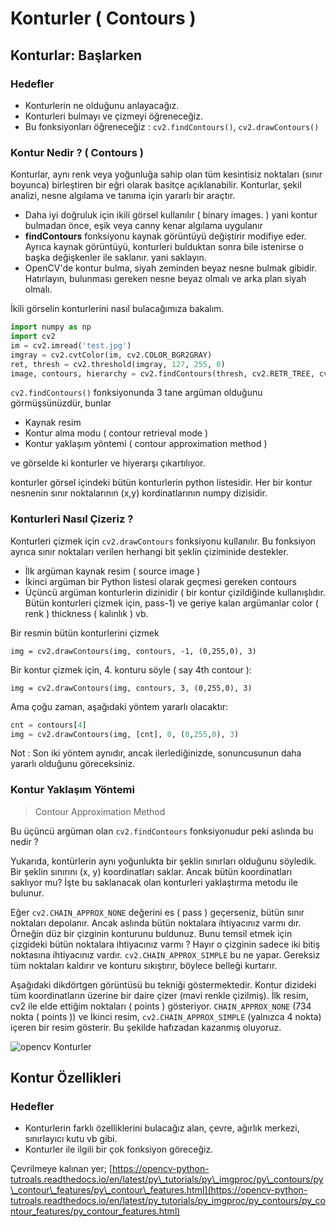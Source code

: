 # Konturler \( Contours \)

## Konturlar: Başlarken

### Hedefler

* Konturlerin ne olduğunu anlayacağız.
* Konturleri bulmayı ve çizmeyi öğreneceğiz.
* Bu fonksiyonları öğreneceğiz : `cv2.findContours()`, `cv2.drawContours()`

### Kontur Nedir ? \( Contours \)

Konturlar, aynı renk veya yoğunluğa sahip olan tüm kesintisiz noktaları \(sınır boyunca\) birleştiren bir eğri olarak basitçe açıklanabilir. Konturlar, şekil analizi, nesne algılama ve tanıma için yararlı bir araçtır.

* Daha iyi doğruluk için ikili görsel kullanılır \( binary images. \) yani kontur bulmadan önce, eşik veya canny kenar algılama uygulanır
* **findContours** fonksiyonu kaynak görüntüyü değiştirir modifiye eder. Ayrıca kaynak görüntüyü, konturleri bulduktan sonra bile istenirse o başka değişkenler ile saklanır. yani saklayın.
* OpenCV'de kontur bulma, siyah zeminden beyaz nesne bulmak gibidir. Hatırlayın, bulunması gereken nesne beyaz olmalı ve arka plan siyah olmalı.

İkili görselin konturlerini nasıl bulacağımıza bakalım.

```python
import numpy as np
import cv2
im = cv2.imread('test.jpg')
imgray = cv2.cvtColor(im, cv2.COLOR_BGR2GRAY)
ret, thresh = cv2.threshold(imgray, 127, 255, 0)
image, contours, hierarchy = cv2.findContours(thresh, cv2.RETR_TREE, cv2.CHAIN_APPROX_SIMPLE)
```

`cv2.findContours()` fonksiyonunda 3 tane argüman olduğunu görmüşsünüzdür, bunlar

* Kaynak resim
* Kontur alma modu \( contour retrieval mode \)
* Kontur yaklaşım yöntemi \( contour approximation method \)

ve görselde ki konturler ve hiyerarşı çıkartılıyor.

konturler görsel içindeki bütün konturlerin python listesidir. Her bir kontur nesnenin sınır noktalarının \(x,y\) kordinatlarının numpy dizisidir.

### Konturleri Nasıl Çizeriz ?

Konturleri çizmek için `cv2.drawContours` fonksiyonu kullanılır. Bu fonksiyon ayrıca sınır noktaları verilen herhangi bit şeklin çiziminide destekler.

* İlk argüman kaynak resim \( source image \)
* İkinci argüman bir Python listesi olarak geçmesi gereken contours
* Üçüncü argüman konturlerin dizinidir \( bir kontur çizildiğinde kullanışlıdır. Bütün konturleri çizmek için, pass-1\) ve geriye kalan argümanlar color \( renk \) thickness \( kalınlık \) vb.

Bir resmin bütün konturlerini çizmek

`img = cv2.drawContours(img, contours, -1, (0,255,0), 3)`

Bir kontur çizmek için, 4. konturu söyle \( say 4th contour \):

`img = cv2.drawContours(img, contours, 3, (0,255,0), 3)`

Ama çoğu zaman, aşağıdaki yöntem yararlı olacaktır:

```python
cnt = contours[4]
img = cv2.drawContours(img, [cnt], 0, (0,255,0), 3)
```

Not : Son iki yöntem aynıdır, ancak ilerlediğinizde, sonuncusunun daha yararlı olduğunu göreceksiniz.

### Kontur Yaklaşım Yöntemi

> Contour Approximation Method

Bu üçüncü argüman olan `cv2.findContours` fonksiyonudur peki aslında bu nedir ?

Yukarıda, kontürlerin aynı yoğunlukta bir şeklin sınırları olduğunu söyledik. Bir şeklin sınırını \(x, y\) koordinatları saklar. Ancak bütün koordinatları saklıyor mu? İşte bu saklanacak olan konturleri yaklaştırma metodu ile bulunur.

Eğer `cv2.CHAIN_APPROX_NONE` değerini es \( pass \) geçerseniz, bütün sınır noktaları depolanır. Ancak aslında bütün noktalara ihtiyacınız varmı dır. Örneğin düz bir çizginin konturunu buldunuz. Bunu temsil etmek için çizgideki bütün noktalara ihtiyacınız varmı ? Hayır o çizginin sadece iki bitiş noktasına ihtiyacınız vardır. `cv2.CHAIN_APPROX_SIMPLE` bu ne yapar. Gereksiz tüm noktaları kaldırır ve konturu sıkıştırır, böylece belleği kurtarır.

Aşağıdaki dikdörtgen görüntüsü bu tekniği göstermektedir. Kontur dizideki tüm koordinatların üzerine bir daire çizer \(mavi renkle çizilmiş\). İlk resim, cv2 ile elde ettiğim noktaları \( points \) gösteriyor. `CHAIN_APPROX_NONE` \(734 nokta \( points \)\) ve İkinci resim, `cv2.CHAIN_APPROX_SIMPLE` \(yalnızca 4 nokta\) içeren bir resim gösterir. Bu şekilde hafızadan kazanmış oluyoruz.

![opencv Konturler](https://www.coogger.com/media/images/konturler.jpg?style=center)

## Kontur Özellikleri

### Hedefler

* Konturlerin farklı özelliklerini bulacağız alan, çevre, ağırlık merkezi, sınırlayıcı kutu vb gibi.
* Konturler ile ilgili bir çok fonksiyon göreceğiz.

Çevrilmeye kalınan yer; [https://opencv-python-tutroals.readthedocs.io/en/latest/py\_tutorials/py\_imgproc/py\_contours/py\_contour\_features/py\_contour\_features.html](https://opencv-python-tutroals.readthedocs.io/en/latest/py_tutorials/py_imgproc/py_contours/py_contour_features/py_contour_features.html)

